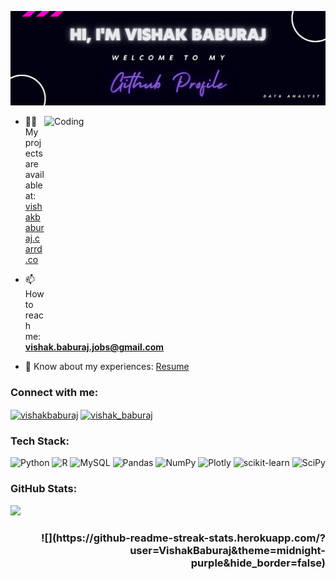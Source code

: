 ![](https://github.com/VishakBaburaj/VishakBaburaj/blob/master/github_banner.png)

<img align="right" alt="Coding" width="450" height="350" src="https://user-images.githubusercontent.com/84115928/142569072-22fdc7ac-5815-4e96-b84d-f918a85d47ec.gif">

- 👨‍💻 My projects are available at: [vishakbaburaj.carrd.co](https://vishakbaburaj.carrd.co/)

- 📫 How to reach me: **vishak.baburaj.jobs@gmail.com**

- 📄 Know about my experiences: [Resume](https://docs.google.com/document/d/1PCZu0g248JuqHyYqb4lDgilENvFrbEpS5H_NxZqxyjw/edit?usp=sharing)

<h3 align="left">Connect with me:</h3>
<p align="left">
<a href="https://linkedin.com/in/vishakbaburaj" target="blank"><img align="center" src="https://raw.githubusercontent.com/rahuldkjain/github-profile-readme-generator/master/src/images/icons/Social/linked-in-alt.svg" alt="vishakbaburaj" height="30" width="40" /></a>
<a href="https://instagram.com/vishak_baburaj" target="blank"><img align="center" src="https://raw.githubusercontent.com/rahuldkjain/github-profile-readme-generator/master/src/images/icons/Social/instagram.svg" alt="vishak_baburaj" height="30" width="40" /></a>
</p>

<h3 align="left">Tech Stack:</h3>

![Python](https://img.shields.io/badge/python-3670A0?style=for-the-badge&logo=python&logoColor=ffdd54) ![R](https://img.shields.io/badge/r-%23276DC3.svg?style=for-the-badge&logo=r&logoColor=white) ![MySQL](https://img.shields.io/badge/mysql-%2300f.svg?style=for-the-badge&logo=mysql&logoColor=white) ![Pandas](https://img.shields.io/badge/pandas-%23150458.svg?style=for-the-badge&logo=pandas&logoColor=white) ![NumPy](https://img.shields.io/badge/numpy-%23013243.svg?style=for-the-badge&logo=numpy&logoColor=white) ![Plotly](https://img.shields.io/badge/Plotly-%233F4F75.svg?style=for-the-badge&logo=plotly&logoColor=white) ![scikit-learn](https://img.shields.io/badge/scikit--learn-%23F7931E.svg?style=for-the-badge&logo=scikit-learn&logoColor=white) ![SciPy](https://img.shields.io/badge/SciPy-%230C55A5.svg?style=for-the-badge&logo=scipy&logoColor=%white)

<h3 align="left">GitHub Stats:</h3>

![](https://github-readme-stats.vercel.app/api?username=VishakBaburaj&theme=midnight-purple&hide_border=false&include_all_commits=false&count_private=false)

<h3 align="right"> ![](https://github-readme-streak-stats.herokuapp.com/?user=VishakBaburaj&theme=midnight-purple&hide_border=false) </h3>

